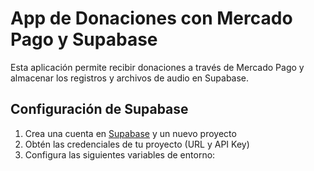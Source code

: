 # App de Donaciones con Mercado Pago y Supabase

Esta aplicación permite recibir donaciones a través de Mercado Pago y almacenar los registros y archivos de audio en Supabase.

## Configuración de Supabase

1. Crea una cuenta en [Supabase](https://supabase.com) y un nuevo proyecto
2. Obtén las credenciales de tu proyecto (URL y API Key)
3. Configura las siguientes variables de entorno:

